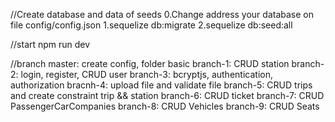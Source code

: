 //Create database and data of seeds
0.Change address your database on file config/config.json
1.sequelize db:migrate
2.sequelize db:seed:all


//start
npm run dev


//branch
master: create config, folder basic
branch-1: CRUD station
branch-2: login, register, CRUD user
branch-3: bcryptjs, authentication, authorization
bracnh-4: upload file and validate file
branch-5: CRUD trips and create constraint trip && station
branch-6: CRUD ticket
branch-7: CRUD PassengerCarCompanies
branch-8: CRUD Vehicles
branch-9: CRUD Seats